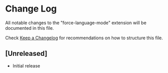 # Change Log

All notable changes to the "force-language-mode" extension will be documented in this file.

Check [Keep a Changelog](http://keepachangelog.com/) for recommendations on how to structure this file.

## [Unreleased]

- Initial release